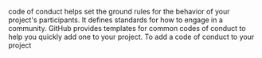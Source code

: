 code of conduct helps set the ground rules for the behavior of your project's participants. It defines standards for how to engage in a community.
GitHub provides templates for common codes of conduct to help you quickly add one to your project. To add a code of conduct to your project

